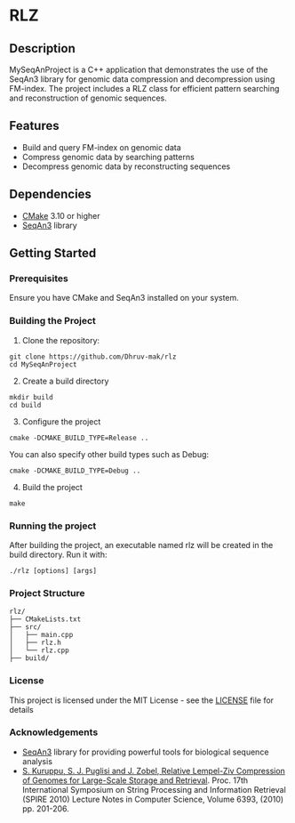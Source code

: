 # RLZ

## Description

MySeqAnProject is a C++ application that demonstrates the use of the SeqAn3 library for genomic data compression and decompression using FM-index. The project includes a RLZ class for efficient pattern searching and reconstruction of genomic sequences.

## Features

- Build and query FM-index on genomic data
- Compress genomic data by searching patterns
- Decompress genomic data by reconstructing sequences

## Dependencies

- [CMake](https://cmake.org/) 3.10 or higher
- [SeqAn3](https://github.com/seqan/seqan3) library

## Getting Started

### Prerequisites

Ensure you have CMake and SeqAn3 installed on your system.

### Building the Project

1. Clone the repository:
```
git clone https://github.com/Dhruv-mak/rlz
cd MySeqAnProject
```
2. Create a build directory
```
mkdir build
cd build
```
3. Configure the project
```
cmake -DCMAKE_BUILD_TYPE=Release ..
```
You can also specify other build types such as Debug:
```
cmake -DCMAKE_BUILD_TYPE=Debug ..
```
4. Build the project
```
make
```

### Running the project

After building the project, an executable named rlz will be created in the build directory. Run it with:
```
./rlz [options] [args]
```

### Project Structure

```
rlz/
├── CMakeLists.txt
├── src/
│   ├── main.cpp
│   ├── rlz.h
│   └── rlz.cpp
├── build/
```

### License

This project is licensed under the MIT License - see the [LICENSE](https://github.com/Dhruv-mak/rlz/blob/main/LICENSE) file for details

### Acknowledgements

- [SeqAn3](https://docs.seqan.de/seqan3/main_user/index.html) library for providing powerful tools for biological sequence analysis 
- [S. Kuruppu, S. J. Puglisi and J. Zobel, Relative Lempel-Ziv Compression of Genomes for Large-Scale Storage and Retrieval](http://dx.doi.org/10.1007/978-3-642-16321-0_20). Proc. 17th International Symposium on String Processing and Information Retrieval (SPIRE 2010) Lecture Notes in Computer Science, Volume 6393, (2010) pp. 201-206. 